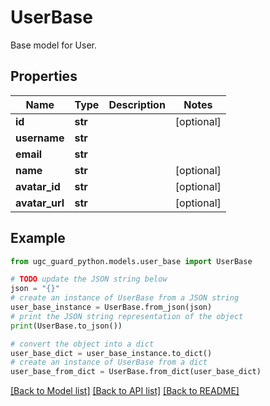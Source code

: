 # UserBase

Base model for User.

## Properties

Name | Type | Description | Notes
------------ | ------------- | ------------- | -------------
**id** | **str** |  | [optional] 
**username** | **str** |  | 
**email** | **str** |  | 
**name** | **str** |  | [optional] 
**avatar_id** | **str** |  | [optional] 
**avatar_url** | **str** |  | [optional] 

## Example

```python
from ugc_guard_python.models.user_base import UserBase

# TODO update the JSON string below
json = "{}"
# create an instance of UserBase from a JSON string
user_base_instance = UserBase.from_json(json)
# print the JSON string representation of the object
print(UserBase.to_json())

# convert the object into a dict
user_base_dict = user_base_instance.to_dict()
# create an instance of UserBase from a dict
user_base_from_dict = UserBase.from_dict(user_base_dict)
```
[[Back to Model list]](../README.md#documentation-for-models) [[Back to API list]](../README.md#documentation-for-api-endpoints) [[Back to README]](../README.md)


